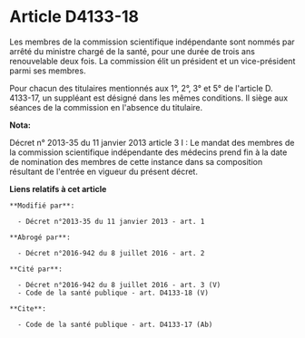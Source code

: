 # Article D4133-18

Les membres de la commission scientifique indépendante sont nommés par arrêté du ministre chargé de la santé, pour une durée
de trois ans renouvelable deux fois. La commission élit un président et un vice-président parmi ses membres. 

Pour chacun des titulaires mentionnés aux 1°, 2°, 3° et 5° de l'article D. 4133-17, un suppléant est désigné dans les mêmes
conditions. Il siège aux séances de la commission en l'absence du titulaire.

**Nota:**

Décret n° 2013-35 du 11 janvier 2013 article 3 I : Le mandat des membres de la commission scientifique indépendante des
médecins prend fin à la date de nomination des membres de cette instance dans sa composition résultant de l'entrée en vigueur
du présent décret.

**Liens relatifs à cet article**

	**Modifié par**:

	  - Décret n°2013-35 du 11 janvier 2013 - art. 1

	**Abrogé par**:

	  - Décret n°2016-942 du 8 juillet 2016 - art. 2

	**Cité par**:

	  - Décret n°2016-942 du 8 juillet 2016 - art. 3 (V)
	  - Code de la santé publique - art. D4133-18 (V)

	**Cite**:

	  - Code de la santé publique - art. D4133-17 (Ab)
